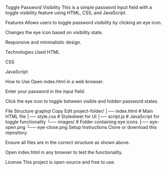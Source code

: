 Toggle Password Visibility
This is a simple password input field with a toggle visibility feature using HTML, CSS, and JavaScript.

Features
Allows users to toggle password visibility by clicking an eye icon.

Changes the eye icon based on visibility state.

Responsive and minimalistic design.

Technologies Used
HTML

CSS

JavaScript

How to Use
Open index.html in a web browser.

Enter your password in the input field.

Click the eye icon to toggle between visible and hidden password states.

File Structure
graphql
Copy
Edit
project-folder/
│── index.html      # Main HTML file
│── style.css       # Stylesheet for UI
│── script.js       # JavaScript for toggle functionality
└── images/         # Folder containing eye icons
    ├── eye-open.png
    └── eye-close.png
Setup Instructions
Clone or download this repository.

Ensure all files are in the correct structure as shown above.

Open index.html in any browser to test the functionality.

License
This project is open-source and free to use.
